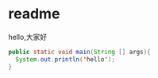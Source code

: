 # readme
hello,大家好
```java
public static void main(String [] args){
  System.out.println('hello');
}
```